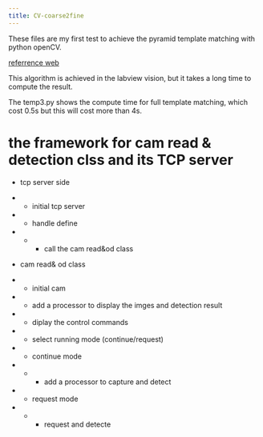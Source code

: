 ```yaml
---
title: CV-coarse2fine
---
```


These files are my first test to achieve the pyramid template matching with python openCV.

[referrence web](https://zone.ni.com/reference/en-XX/help/370281AC-01/nivisionconcepts/pattern_matching_techniques/)

This algorithm is achieved in the labview vision, but it takes a long time to compute the result. 

The temp3.py shows the compute time for full template matching, which cost 0.5s but this will cost more than 4s. 




# the framework for cam read & detection clss and its TCP server

- tcp server side 
- - initial tcp server
- - handle define
- - - call the cam read&od class 


- cam read& od class
- - initial cam 
- - add a processor to display the imges and detection result 
- - diplay the control commands 
- - select running mode (continue/request)
- - continue mode
- - - add a processor to capture and detect
- - request mode
- - - request and detecte


<!-- Up to now, I could match the template and make pyramids for images.
But there are several points that they are too closed to each other.
I need to define a compare function to select the best ones. -->
